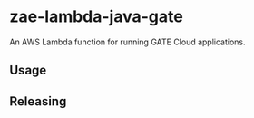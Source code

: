 # zae-lambda-java-gate
An AWS Lambda function for running GATE Cloud applications.

## Usage


## Releasing
